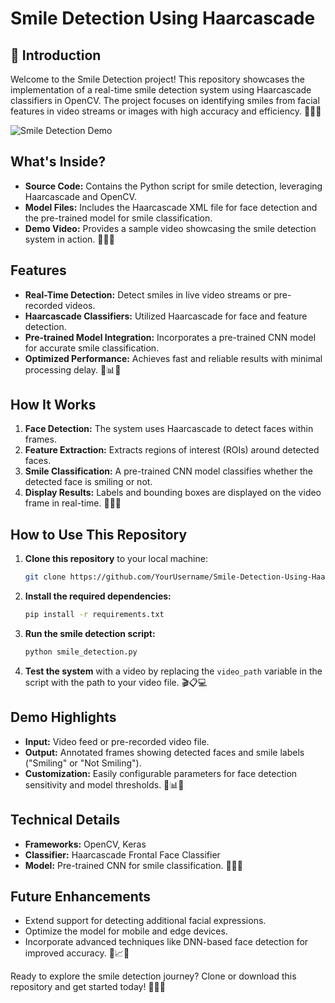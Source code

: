 # Smile Detection Using Haarcascade

## 📖 Introduction
Welcome to the Smile Detection project! This repository showcases the implementation of a real-time smile detection system using Haarcascade classifiers in OpenCV. The project focuses on identifying smiles from facial features in video streams or images with high accuracy and efficiency. 🎉✨🎥

![Smile Detection Demo](https://via.placeholder.com/800x400?text=Smile+Detection+Demo)

## What's Inside?
- **Source Code:** Contains the Python script for smile detection, leveraging Haarcascade and OpenCV.
- **Model Files:** Includes the Haarcascade XML file for face detection and the pre-trained model for smile classification.
- **Demo Video:** Provides a sample video showcasing the smile detection system in action. 🎥📂✅

## Features
- **Real-Time Detection:** Detect smiles in live video streams or pre-recorded videos.
- **Haarcascade Classifiers:** Utilized Haarcascade for face and feature detection.
- **Pre-trained Model Integration:** Incorporates a pre-trained CNN model for accurate smile classification.
- **Optimized Performance:** Achieves fast and reliable results with minimal processing delay. 🚀📊😃

## How It Works
1. **Face Detection:** The system uses Haarcascade to detect faces within frames.
2. **Feature Extraction:** Extracts regions of interest (ROIs) around detected faces.
3. **Smile Classification:** A pre-trained CNN model classifies whether the detected face is smiling or not.
4. **Display Results:** Labels and bounding boxes are displayed on the video frame in real-time. 🤔📸✅

## How to Use This Repository
1. **Clone this repository** to your local machine:
   ```bash
   git clone https://github.com/YourUsername/Smile-Detection-Using-Haarcascade.git
   ```
2. **Install the required dependencies:**
   ```bash
   pip install -r requirements.txt
   ```
3. **Run the smile detection script:**
   ```bash
   python smile_detection.py
   ```
4. **Test the system** with a video by replacing the `video_path` variable in the script with the path to your video file. 🎬📋💻

## Demo Highlights
- **Input:** Video feed or pre-recorded video file.
- **Output:** Annotated frames showing detected faces and smile labels ("Smiling" or "Not Smiling").
- **Customization:** Easily configurable parameters for face detection sensitivity and model thresholds. 🎥📊🎨

## Technical Details
- **Frameworks:** OpenCV, Keras
- **Classifier:** Haarcascade Frontal Face Classifier
- **Model:** Pre-trained CNN for smile classification. 🧠💡📂

## Future Enhancements
- Extend support for detecting additional facial expressions.
- Optimize the model for mobile and edge devices.
- Incorporate advanced techniques like DNN-based face detection for improved accuracy. 🤖📈🌟

Ready to explore the smile detection journey? Clone or download this repository and get started today! 🚀✨😃

